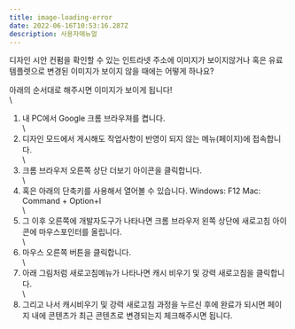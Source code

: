 ```yaml
---
title: image-loading-error 
date: 2022-06-16T10:53:16.287Z
description: 사용자매뉴얼
---
```

디자인 시안 컨펌을 확인할 수 있는 인트라넷 주소에 이미지가 보이지않거나 혹은 유료템플렛으로 변경된 이미지가 보이지 않을 때에는 어떻게 하나요?

아래의 순서대로 해주시면 이미지가 보이게 됩니다!\
\
1. 내 PC에서 Google 크롬 브라우져를 켭니다.\
\
2. 디자인 모드에서 게시해도 작업사항이 반영이 되지 않는 메뉴(페이지)에 접속합니다.\
\
3. 크롬 브라우저 오른쪽 상단 더보기 아이콘을 클릭합니다.\
\
4. 혹은 아래의 단축키를 사용해서 열어볼 수 있습니다. Windows: F12 Mac: Command + Option+I\
\
5. 그 이후 오른쪽에 개발자도구가 나타나면 크롬 브라우저 왼쪽 상단에 새로고침 아이콘에 마우스포인터를 올립니다.\
\
6. 마우스 오른쪽 버튼을 클릭합니다.\
\
7. 아래 그림처럼 새로고침메뉴가 나타나면 캐시 비우기 및 강력 새로고침을 클릭합니다.\
\
8. 그리고 나서 캐시비우기 및 강력 새로고침 과정을 누르신 후에 완료가 되시면 페이지 내에 콘텐츠가 최근 콘텐츠로 변경되는지 체크해주시면 됩니다.